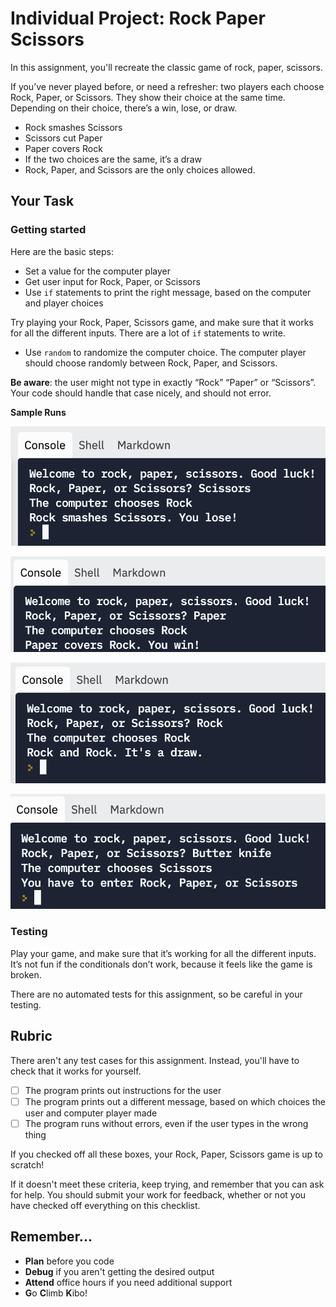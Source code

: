 # Individual Project: Rock Paper Scissors

In this assignment, you'll recreate the classic game of rock, paper, scissors. 

If you’ve never played before, or need a refresher: two players each choose Rock, Paper, or Scissors. They show their choice at the same time. Depending on their choice, there’s a win, lose, or draw. 

- Rock smashes Scissors
- Scissors cut Paper
- Paper covers Rock
- If the two choices are the same, it’s a draw
- Rock, Paper, and Scissors are the only choices allowed.

## Your Task

### Getting started

Here are the basic steps:

- Set a value for the computer player
- Get user input for Rock, Paper, or Scissors
- Use `if` statements to print the right message, based on the computer and player choices

Try playing your Rock, Paper, Scissors game, and make sure that it works for all the different inputs. There are a lot of `if` statements to write.

- Use `random` to randomize the computer choice. The computer player should choose randomly between Rock, Paper, and Scissors.

**Be aware**: the user might not type in exactly “Rock” “Paper” or “Scissors”. Your code should handle that case nicely, and should not error.

**Sample Runs**

![loss with scissors](assets/loss-with-scissors.png)

![victory with rock](assets/victory-with-rock.png)

![draw with rock](assets/draw-with-rock.png)

![invalid input](assets/invalid-input.png)


### Testing 

Play your game, and make sure that it’s working for all the different inputs. It’s not fun if the conditionals don’t work, because it feels like the game is broken.

There are no automated tests for this assignment, so be careful in your testing.

## Rubric

There aren't any test cases for this assignment. Instead, you'll have to check that it works for yourself.

- [ ]  The program prints out instructions for the user
- [ ]  The program prints out a different message, based on which choices the user and computer player made
- [ ]  The program runs without errors, even if the user types in the wrong thing

If you checked off all these boxes, your Rock, Paper, Scissors game is up to scratch!

If it doesn't meet these criteria, keep trying, and remember that you can ask for help. You should submit your work for feedback, whether or not you have checked off everything on this checklist.

## Remember...

- **Plan** before you code
- **Debug** if you aren't getting the desired output
- **Attend** office hours if you need additional support
- **G**o **C**limb **K**ibo!

